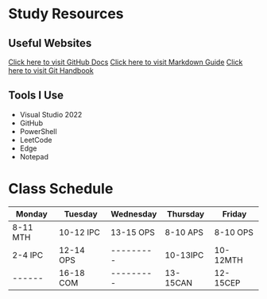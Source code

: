 # Study Resources
## Useful Websites
[Click here to visit GitHub Docs](https://docs.github.com/)
[Click here to visit Markdown Guide](https://www.markdownguide.org/)
[Click here to visit Git Handbook](https://guides.github.com/introduction/git-handbook/)
## Tools I Use
- Visual Studio 2022
- GitHub
- PowerShell
- LeetCode
- Edge
- Notepad

# Class Schedule
| Monday | Tuesday | Wednesday | Thursday | Friday |
| ------ | ------- | --------- | -------- | ------ |
|8-11 MTH|10-12 IPC| 13-15 OPS | 8-10 APS |8-10 OPS|
|2-4  IPC|12-14 OPS| --------- | 10-13IPC |10-12MTH|
| ------ |16-18 COM| --------- | 13-15CAN |12-15CEP|

